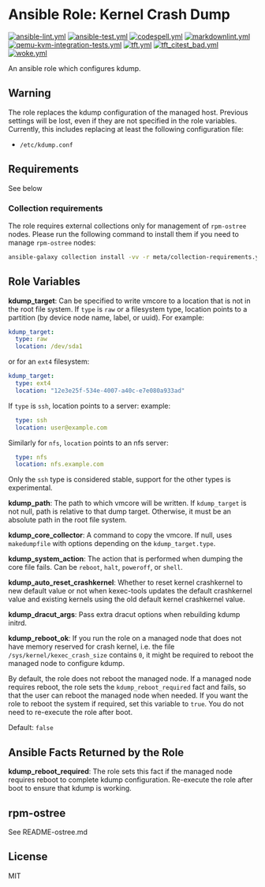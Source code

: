 
# Ansible Role: Kernel Crash Dump

[![ansible-lint.yml](https://github.com/fedora.linux_system_roles.kdump/actions/workflows/ansible-lint.yml/badge.svg)](https://github.com/fedora.linux_system_roles.kdump/actions/workflows/ansible-lint.yml) [![ansible-test.yml](https://github.com/fedora.linux_system_roles.kdump/actions/workflows/ansible-test.yml/badge.svg)](https://github.com/fedora.linux_system_roles.kdump/actions/workflows/ansible-test.yml) [![codespell.yml](https://github.com/fedora.linux_system_roles.kdump/actions/workflows/codespell.yml/badge.svg)](https://github.com/fedora.linux_system_roles.kdump/actions/workflows/codespell.yml) [![markdownlint.yml](https://github.com/fedora.linux_system_roles.kdump/actions/workflows/markdownlint.yml/badge.svg)](https://github.com/fedora.linux_system_roles.kdump/actions/workflows/markdownlint.yml) [![qemu-kvm-integration-tests.yml](https://github.com/fedora.linux_system_roles.kdump/actions/workflows/qemu-kvm-integration-tests.yml/badge.svg)](https://github.com/fedora.linux_system_roles.kdump/actions/workflows/qemu-kvm-integration-tests.yml) [![tft.yml](https://github.com/fedora.linux_system_roles.kdump/actions/workflows/tft.yml/badge.svg)](https://github.com/fedora.linux_system_roles.kdump/actions/workflows/tft.yml) [![tft_citest_bad.yml](https://github.com/fedora.linux_system_roles.kdump/actions/workflows/tft_citest_bad.yml/badge.svg)](https://github.com/fedora.linux_system_roles.kdump/actions/workflows/tft_citest_bad.yml) [![woke.yml](https://github.com/fedora.linux_system_roles.kdump/actions/workflows/woke.yml/badge.svg)](https://github.com/fedora.linux_system_roles.kdump/actions/workflows/woke.yml)

An ansible role which configures kdump.

## Warning

The role replaces the kdump configuration of the managed
host. Previous settings will be lost, even if they are not specified
in the role variables. Currently, this includes replacing at least the
following configuration file:

* `/etc/kdump.conf`

## Requirements

See below

### Collection requirements

The role requires external collections only for management of `rpm-ostree`
nodes. Please run the following command to install them if you need to manage
`rpm-ostree` nodes:

```bash
ansible-galaxy collection install -vv -r meta/collection-requirements.yml
```

## Role Variables

**kdump_target**: Can be specified to write vmcore to a location that is not in
the root file system. If `type` is `raw` or a filesystem type, location points
to a partition (by device node name, label, or uuid). For example:

```yaml
kdump_target:
  type: raw
  location: /dev/sda1
```

or for an `ext4` filesystem:

```yaml
kdump_target:
  type: ext4
  location: "12e3e25f-534e-4007-a40c-e7e080a933ad"
```

If `type` is `ssh`, location points to a server:
example:

```yaml
  type: ssh
  location: user@example.com
```

Similarly for `nfs`, `location` points to an nfs server:

```yaml
  type: nfs
  location: nfs.example.com
```

Only the `ssh` type is considered stable, support for the other types
is experimental.

**kdump_path**: The path to which vmcore will be written. If `kdump_target` is not
null, path is relative to that dump target. Otherwise, it must be an absolute
path in the root file system.

**kdump_core_collector**: A command to copy the vmcore. If null, uses `makedumpfile`
with options depending on the `kdump_target.type`.

**kdump_system_action**:
  The action that is performed when dumping the core file fails. Can be
  `reboot`, `halt`, `poweroff`, or `shell`.

**kdump_auto_reset_crashkernel**:
  Whether to reset kernel crashkernel to new default value or not when kexec-tools
  updates the default crashkernel value and existing kernels using the old default
  kernel crashkernel value.

**kdump_dracut_args**:
  Pass extra dracut options when rebuilding kdump initrd.

**kdump_reboot_ok**: If you run the role on a managed node that does not have
memory reserved for crash kernel, i.e. the file `/sys/kernel/kexec_crash_size`
contains `0`, it might be required to reboot the managed node to configure kdump.

By default, the role does not reboot the managed node. If a managed node
requires reboot, the role sets the `kdump_reboot_required` fact and fails, so
that the user can reboot the managed node when needed. If you want the role to
reboot the system if required, set this variable to `true`. You do not need to
re-execute the role after boot.

Default: `false`

## Ansible Facts Returned by the Role

**kdump_reboot_required**: The role sets this fact if the managed node requires
reboot to complete kdump configuration. Re-execute the role after boot to ensure
that kdump is working.

## rpm-ostree

See README-ostree.md

## License

MIT
